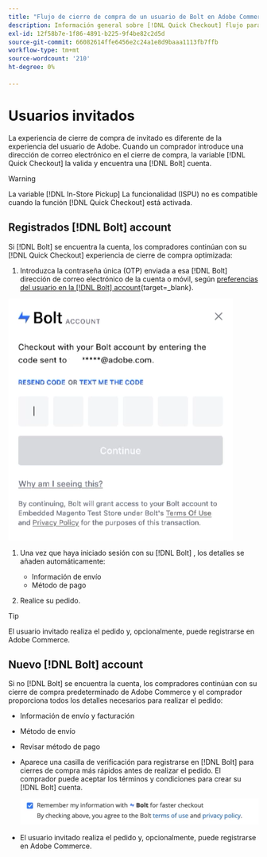 ```yaml
---
title: "Flujo de cierre de compra de un usuario de Bolt en Adobe Commerce"
description: Información general sobre [!DNL Quick Checkout] flujo para un usuario de Bolt en Adobe Commerce.
exl-id: 12f58b7e-1f86-4891-b225-9f4be82c2d5d
source-git-commit: 66082614ffe6456e2c24a1e8d9baaa1113fb7ffb
workflow-type: tm+mt
source-wordcount: '210'
ht-degree: 0%

---
```


# Usuarios invitados

La experiencia de cierre de compra de invitado es diferente de la experiencia del usuario de Adobe. Cuando un comprador introduce una dirección de correo electrónico en el cierre de compra, la variable [!DNL Quick Checkout] la valida y encuentra una [!DNL Bolt] cuenta.

>[!WARNING]
>
> La variable [!DNL In-Store Pickup] La funcionalidad (ISPU) no es compatible cuando la función [!DNL Quick Checkout] está activada.

## Registrados [!DNL Bolt] account

Si [!DNL Bolt] se encuentra la cuenta, los compradores continúan con su [!DNL Quick Checkout] experiencia de cierre de compra optimizada:

1. Introduzca la contraseña única (OTP) enviada a esa [!DNL Bolt] dirección de correo electrónico de la cuenta o móvil, según [preferencias del usuario en la [!DNL Bolt] account](https://help.bolt.com/shoppers/account/account-settings/#how-to-set-preferred-login-method){target=_blank}.

![Ventana emergente de OTP](assets/pop-up.png)

1. Una vez que haya iniciado sesión con su [!DNL Bolt] , los detalles se añaden automáticamente:

   - Información de envío
   - Método de pago

1. Realice su pedido.

>[!TIP]
>
> El usuario invitado realiza el pedido y, opcionalmente, puede registrarse en Adobe Commerce.

## Nuevo [!DNL Bolt] account

Si no [!DNL Bolt] se encuentra la cuenta, los compradores continúan con su cierre de compra predeterminado de Adobe Commerce y el comprador proporciona todos los detalles necesarios para realizar el pedido:

- Información de envío y facturación
- Método de envío
- Revisar método de pago
- Aparece una casilla de verificación para registrarse en [!DNL Bolt] para cierres de compra más rápidos antes de realizar el pedido. El comprador puede aceptar los términos y condiciones para crear su [!DNL Bolt] cuenta.

   ![Recordar [!DNL Bolt]](assets/checkbox-remember-bolt.png)

- El usuario invitado realiza el pedido y, opcionalmente, puede registrarse en Adobe Commerce.
